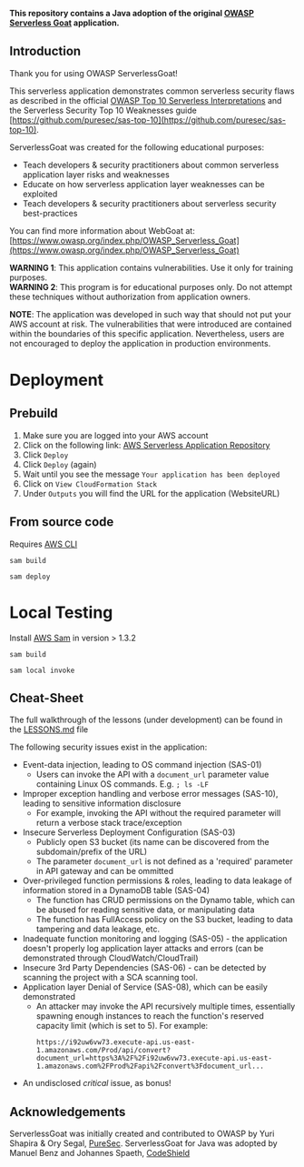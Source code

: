**This repository contains a Java adoption of the original [OWASP Serverless Goat](https://github.com/OWASP/Serverless-Goat) application.**

## Introduction ##
Thank you for using OWASP ServerlessGoat!

This serverless application demonstrates common serverless security flaws as described in the official [OWASP Top 10 Serverless Interpretations](https://owasp.org/www-project-serverless-top-10/) and the Serverless Security Top 10 Weaknesses guide [https://github.com/puresec/sas-top-10](https://github.com/puresec/sas-top-10).  

ServerlessGoat was created for the following educational purposes:
* Teach developers & security practitioners about common serverless application layer risks and weaknesses 
* Educate on how serverless application layer weaknesses can be exploited
* Teach developers & security practitioners about serverless security best-practices  


You can find more information about WebGoat at: [https://www.owasp.org/index.php/OWASP_Serverless_Goat](https://www.owasp.org/index.php/OWASP_Serverless_Goat)

**WARNING 1**: This application contains vulnerabilities. Use it only for training purposes.  
**WARNING 2**: This program is for educational purposes only. Do not attempt these techniques without authorization from application owners.  ​

**NOTE**: The application was developed in such way that should not put your AWS account at risk. The vulnerabilities that were introduced are contained within the boundaries of this specific application. Nevertheless, users are not encouraged to deploy the application in production environments.


# Deployment

## Prebuild 

1. Make sure you are logged into your AWS account
2. Click on the following link: [AWS Serverless Application Repository](https://eu-central-1.console.aws.amazon.com/lambda/home?region=eu-central-1#/create/app?applicationId=arn:aws:serverlessrepo:eu-central-1:217096764149:applications/Serverless-Goat-Java
   )
3. Click `Deploy`
4. Click `Deploy` (again)
5. Wait until you see the message `Your application has been deployed`
6. Click on `View CloudFormation Stack`
7. Under `Outputs` you will find the URL for the application (WebsiteURL)


## From source code

Requires [AWS CLI](https://docs.aws.amazon.com/serverless-application-model/latest/developerguide/serverless-getting-started-set-up-credentials.html)

`sam build`

`sam deploy`


# Local Testing

Install [AWS Sam](https://docs.aws.amazon.com/serverless-application-model/latest/developerguide/serverless-sam-cli-install.html) in version > 1.3.2

`sam build`

`sam local invoke`

## Cheat-Sheet ##

The full walkthrough of the lessons (under development) can be found in the [LESSONS.md](https://github.com/OWASP/Serverless-Goat/blob/master/LESSONS.md) file

The following security issues exist in the application:
​
* Event-data injection, leading to OS command injection (SAS-01)
  * Users can invoke the API with a `document_url` parameter value containing Linux OS commands. E.g. `; ls -LF`
* Improper exception handling and verbose error messages (SAS-10), leading to sensitive information disclosure
  * For example, invoking the API without the required parameter will return a verbose stack trace/exception
* Insecure Serverless Deployment Configuration (SAS-03)
  * Publicly open S3 bucket (its name can be discovered from the subdomain/prefix of the URL)
  * The parameter `document_url` is not defined as a 'required' parameter in API gateway and can be ommitted
* Over-privileged function permissions & roles, leading to data leakage of information stored in a DynamoDB table (SAS-04)
  * The function has CRUD permissions on the Dynamo table, which can be abused for reading sensitive data, or manipulating data
  * The function has FullAccess policy on the S3 bucket, leading to data tampering and data leakage, etc.
* Inadequate function monitoring and logging (SAS-05) - the application doesn't properly log application layer attacks and errors (can be demonstrated through CloudWatch/CloudTrail)
* Insecure 3rd Party Dependencies (SAS-06) - can be detected by scanning the project with a SCA scanning tool. 
* Application layer Denial of Service (SAS-08), which can be easily demonstrated
  * An attacker may invoke the API recursively multiple times, essentially spawning enough instances to reach the function's reserved capacity limit (which is set to 5). For example:
    ```
    https://i92uw6vw73.execute-api.us-east-1.amazonaws.com/Prod/api/convert?document_url=https%3A%2F%2Fi92uw6vw73.execute-api.us-east-1.amazonaws.com%2FProd%2Fapi%2Fconvert%3Fdocument_url...
    ``` 
* An undisclosed *critical* issue, as bonus! 

## Acknowledgements ##
ServerlessGoat was initially created and contributed to OWASP by Yuri Shapira & Ory Segal, [PureSec](https://www.puresec.io/).
ServerlessGoat for Java was adopted by Manuel Benz and Johannes Spaeth, [CodeShield](https://www.codeshield.io)

